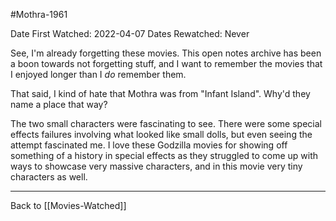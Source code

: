 #Mothra-1961 

Date First Watched:  2022-04-07
Dates Rewatched:  Never

See, I'm already forgetting these movies.  This open notes archive has been a boon towards not forgetting stuff, and I want to remember the movies that I enjoyed longer than I *do* remember them.

That said, I kind of hate that Mothra was from "Infant Island".  Why'd they name a place that way?

The two small characters were fascinating to see.  There were some special effects failures involving what looked like small dolls, but even seeing the attempt fascinated me.  I love these Godzilla movies for showing off something of a history in special effects as they struggled to come up with ways to showcase very massive characters, and in this movie very tiny characters as well.

---
Back to [[Movies-Watched]]